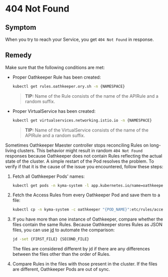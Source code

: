 # 404 Not Found

## Symptom

When you try to reach your Service, you get `404 Not Found` in response.

## Remedy

Make sure that the following conditions are met:

- Proper Oathkeeper Rule has been created:

  ```bash
  kubectl get rules.oathkeeper.ory.sh -n {NAMESPACE}
  ```

  >**TIP:** Name of the Rule consists of the name of the APIRule and a random suffix.

- Proper VirtualService has been created:

  ```bash
  kubectl get virtualservices.networking.istio.io -n {NAMESPACE}
  ```

  >**TIP:** Name of the VirtualService consists of the name of the APIRule and a random suffix.

Sometimes Oathkeeper Maester controller stops reconciling Rules on long-living clusters. This behavior might result in random `404 Not Found` responses because Oathkeeper does not contain Rules reflecting the actual state of the cluster. A simple restart of the Pod resolves the problem. To verify if that it is the cause of the issue you encountered, follow these steps:

1. Fetch all Oathkeeper Pods' names:

    ```bash
    kubectl get pods -n kyma-system -l app.kubernetes.io/name=oathkeeper -o jsonpath='{.items[*].metadata.name}'
    ```

2. Fetch the Access Rules from every Oathkeeper Pod and save them to a file:

    ```bash
   kubectl cp -n kyma-system -c oathkeeper "{POD_NAME}":etc/rules/access-rules.json "access-rules.{POD_NAME}.json" 
   ```

3. If you have more than one instance of Oathkeeper, compare whether the files contain the same Rules. Because Oathkeeper stores Rules as JSON files, you can use [jd](https://github.com/josephburnett/jd) to automate the comparison:

    ```bash
   jd -set {FIRST_FILE} {SECOND_FILE} 
   ```

    The files are considered different by jd if there are any differences between the files other than the order of Rules.
   
4. Compare Rules in the files with those present in the cluster. If the files are different, Oathkeeper Pods are out of sync.
